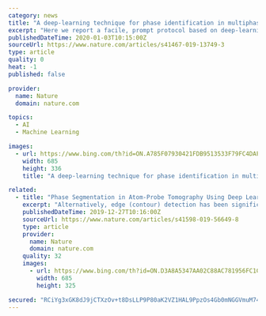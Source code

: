 ```yaml
---
category: news
title: "A deep-learning technique for phase identification in multiphase inorganic compounds using synthetic XRD powder patterns"
excerpt: "Here we report a facile, prompt protocol based on deep-learning techniques to sort out intricate phase identification and quantification problems in complex multiphase inorganic compounds. We simulate plausible powder X-ray powder diffraction (XRD) patterns for 170 inorganic compounds in the Sr-Li-Al-O quaternary compositional pool, wherein ..."
publishedDateTime: 2020-01-03T10:15:00Z
sourceUrl: https://www.nature.com/articles/s41467-019-13749-3
type: article
quality: 0
heat: -1
published: false

provider:
  name: Nature
  domain: nature.com

topics:
  - AI
  - Machine Learning

images:
  - url: https://www.bing.com/th?id=ON.A785F07930421FDB9513533F79FC4DAF
    width: 685
    height: 336
    title: "A deep-learning technique for phase identification in multiphase inorganic compounds using synthetic XRD powder patterns"

related:
  - title: "Phase Segmentation in Atom-Probe Tomography Using Deep Learning-Based Edge Detection"
    excerpt: "Alternatively, edge (contour) detection has been significantly improved with deep learning approaches 18. A supervised learning approach is used for edge detection, wherein each pixel is labeled as either edge or nonedge. This approach is slightly different from semantic segmentation in that there are only two classes (edge and noedge ..."
    publishedDateTime: 2019-12-27T10:16:00Z
    sourceUrl: https://www.nature.com/articles/s41598-019-56649-8
    type: article
    provider:
      name: Nature
      domain: nature.com
    quality: 32
    images:
      - url: https://www.bing.com/th?id=ON.D3A8A5347AA02C88AC781956FC1C507A
        width: 685
        height: 325

secured: "RCiYg3xGK8dJ9jCTXzOv+t8DsLLP9P80aK2VZ1HAL9PpzOs4Gb0mNGGVmuM74sJWsxPD6K72MU+L3oZSRtUk6syQUli/0+1kdgzaBkh6yBksL2QWrixON10M5sZXxVN4vU+4a+LFWl/x2HIL2ijNw11d6689RXEGl0v04CtPhPdZnBlvLxVlJszmWd7FnVaKTL9l4m6vhPWa2c4YdYKdCnZUSIfj7fs1mcpXw/fTC/OacM5Ei6+WDnsYjrpHfyq//karJWSDcOrzThbPBKpktA==;WQBpiwGktc0qOvsUXXy1xQ=="
---
```


